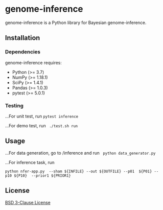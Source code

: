 # genome-inference

genome-inference is a Python library for Bayesian genome-inference.

## Installation

### Dependencies


genome-inference requires:

- Python (>= 3.7)
- NumPy (>= 1.18.1)
- SciPy (>= 1.4.1)
- Pandas (>= 1.0.3)
- pytest (>= 5.0.1)

### Testing

...For unit test, run  ```pytest inference ```

...For demo test, run  ``` ./test.sh run```

## Usage
...For data generation, go to /inference and run  ``` python data_generator.py```

...For inference task, run 

  ```python nfer-app.py  --sham ${INFILE} --out ${OUTFILE} --p01  ${P01} --p10 ${P10}  --prior1 ${PRIOR1}```

## License
[BSD 3-Clause License](https://opensource.org/licenses/BSD-3-Clause/)
